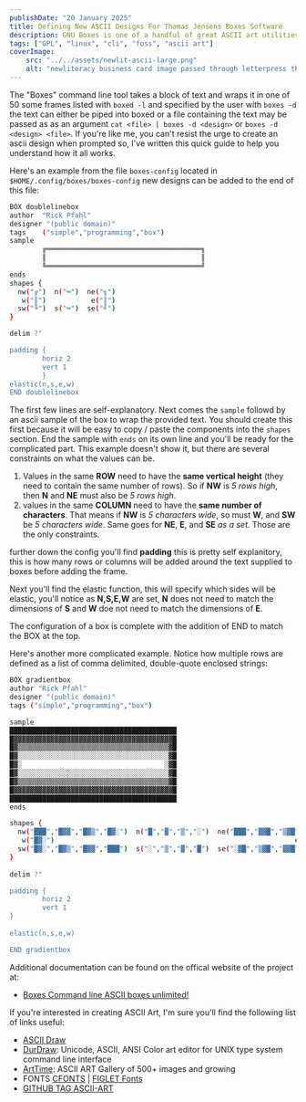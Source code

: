 ```yaml
---
publishDate: "20 January 2025"
title: Defining New ASCII Designs For Thomas Jensens Boxes Software
description: GNU Boxes is one of a handful of great ASCII art utilities for linux released under the GPL. 
tags: ["GPL", "linux", "cli", "foss", "ascii art"]
coverImage:
    src: "../../assets/newlit-ascii-large.png"
    alt: "newliteracy business card image passed through letterpress then displayed in the terminal "
---
```


The "Boxes" command line tool takes a block of text and wraps it in one of 50 some frames listed with `boxed -l` and specified by the user with `boxes -d` the text can either be piped into boxed or a file containing the text may be passed as as an argument `cat <file> | boxes -d <design>` or `boxes -d <design> <file>`. If you're like me, you can't resist the urge to create an ascii design when prompted so, I've written this quick guide to help you understand how it all works.


Here's an example from the file `boxes-config` located in `$HOME/.config/boxes/boxes-config` new designs can be added to the end of this file:

```bash
BOX doublelinebox
author  "Rick Pfahl"
designer "(public domain)"
tags    ("simple","programming","box")
sample
        ╔══════════════════════════════════════╗
        ║                                      ║
        ╚══════════════════════════════════════╝
ends
shapes {
  nw("╔")  n("═")  ne("╗")
   w("║")           e("║")
  sw("╚")  s("═")  se("╝")
}

delim ?"

padding {
        horiz 2
        vert 1
        }
elastic(n,s,e,w)
END doublelinebox
```

The first few lines are self-explanatory. Next comes the `sample` followd by an ascii sample of the box to wrap the provided text. You should create this first because it will be easy to copy / paste the components into the `shapes` section. End the sample with `ends` on its own line and you'll be ready for the complicated part. This example doesn't show it, but there are several constraints on what the values can be. 

1) Values in the same **ROW** need to have the **same vertical height** (they need to contain the same number of rows).
     So if **NW** is *5 rows high*, then **N** and **NE** must also be *5 rows high*. 
2) values in the same **COLUMN** need to have the **same number of characters**. 
     That means if **NW** is *5 characters wide*, so must **W**, and **SW** be *5 characters wide*. Same goes for **NE**, **E**, and **SE** *as a set*. Those are the only constraints.

further down the config you'll find **padding** this is pretty self explanitory, this is how many rows or columns will be added around the text supplied to boxes before adding the frame.

Next you'll find the elastic function, this will specify which sides will be elastic, you'll notice as **N,S,E,W** are set, **N** does not need to match the dimensions of **S** and **W** doe not need to match the dimensions of **E**.

The configuration of a box is complete with the addition of END <designmame> to match the BOX <designname> at the top.

Here's another more complicated example. Notice how multiple rows are defined as a list of comma delimited, double-quote enclosed strings:
```bash
BOX gradientbox
author "Rick Pfahl"
designer "(public domain)"
tags ("simple","programming","box")

sample 
█████████████████████████████████████████
█▓▓▓▓▓▓▓▓▓▓▓▓▓▓▓▓▓▓▓▓▓▓▓▓▓▓▓▓▓▓▓▓▓▓▓▓▓▓▓█
█▓▒▒▒▒▒▒▒▒▒▒▒▒▒▒▒▒▒▒▒▒▒▒▒▒▒▒▒▒▒▒▒▒▒▒▒▒▒▓█
█▓░░░░░░░░░░░░░░░░░░░░░░░░░░░░░░░░░░░░░▓█
█▓░                                   ░▓█   
█▓░░░░░░░░░░░░░░░░░░░░░░░░░░░░░░░░░░░░░▓█
█▓▒▒▒▒▒▒▒▒▒▒▒▒▒▒▒▒▒▒▒▒▒▒▒▒▒▒▒▒▒▒▒▒▒▒▒▒▒▓█
█▓▓▓▓▓▓▓▓▓▓▓▓▓▓▓▓▓▓▓▓▓▓▓▓▓▓▓▓▓▓▓▓▓▓▓▓▓▓▓█
█████████████████████████████████████████ 
ends

shapes {
  nw("███","█▓▓","█▓▒","█▓░")  n("█","▓","▒","░")  ne("███","▓▓█","▒▓█","░▓█")
   w("█▓░")                                                           e("░▓█")
  sw("█▓░","█▓▒","█▓▓","███")  s("░","▒","▓","█")  se("░▓█","▒▓█","▓▓█","███")
}
 
delim ?"

padding { 
        horiz 2 
        vert 1 
}
 
elastic(n,s,e,w)

END gradientbox
```

Additional documentation can be found on the offical website of the project at:

- [Boxes Command line ASCII boxes unlimited!](https://boxes.thomasjensen.com/)

If you're interested in creating ASCII Art, I'm sure you'll find the following list of links useful:

- [ASCII Draw](https://github.com/Nokse22/ascii-draw)
- [DurDraw](https://github.com/cmang/durdraw): Unicode, ASCII, ANSI Color art editor for UNIX type system command line interface
- [ArtTime](https://github.com/poetaman/arttime): ASCII ART Gallery of 500+ images and growing
- FONTS [CFONTS](https://github.com/dominikwilkowski/cfonts) | [FIGLET Fonts](github.com/xero/figlet-fonts)
- [GITHUB TAG ASCII-ART](https://github.com/topics/ascii-art)

